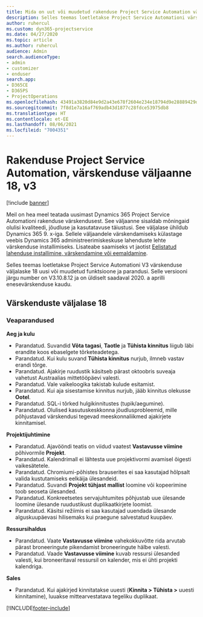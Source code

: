 ```yaml
---
title: Mida on uut või muudetud rakenduse Project Service Automation värskenduse väljaandes 18, V3
description: Selles teemas loetletakse Project Service Automationi värskenduse väljalaske 18, V3 saadaolevaid funktsioone ja parandusi.
author: ruhercul
ms.custom: dyn365-projectservice
ms.date: 04/27/2020
ms.topic: article
ms.author: ruhercul
audience: Admin
search.audienceType:
- admin
- customizer
- enduser
search.app:
- D365CE
- D365PS
- ProjectOperations
ms.openlocfilehash: 43491a3820d84e9d2a43e678f2604e234e18794d9e28889429debc0b991bbfac
ms.sourcegitcommit: 7f8d1e7a16af769adb43d1877c28fdce53975db8
ms.translationtype: HT
ms.contentlocale: et-EE
ms.lasthandoff: 08/06/2021
ms.locfileid: "7004351"
---
```

# <a name="project-service-automation-update-release-18-v3"></a>Rakenduse Project Service Automation, värskenduse väljaanne 18, v3

[!include [banner](../includes/psa-now-project-operations.md)]

Meil on hea meel teatada uusimast Dynamics 365 Project Service Automationi rakenduse värskendusest. See väljaanne sisaldab mõningaid olulisi kvaliteedi, jõudluse ja kasutatavuse täiustusi. See väljalase ühildub Dynamics 365 9. x-iga. Sellele väljaandele värskendamiseks külastage veebis Dynamics 365 administreerimiskeskuse lahenduste lehte värskenduse installimiseks. Lisateabe saamiseks vt jaotist [Eelistatud lahenduse installimine, värskendamine või eemaldamine](/power-platform/admin/install-remove-preferred-solution).

Selles teemas loetletakse Project Service Automationi V3 värskenduse väljalaske 18 uusi või muudetud funktsioone ja parandusi. Selle versiooni järgu number on V3.10.8.12 ja on üldiselt saadaval 2020. a aprilli enesevärskenduse kaudu.

## <a name="update-release-18"></a>Värskenduste väljalase 18

### <a name="bug-fixes"></a>Veaparandused

**Aeg ja kulu**

- Parandatud. Suvandid **Võta tagasi**, **Taotle** ja **Tühista kinnitus** liigub läbi erandite koos ebaselgete tõrketeadetega.
- Parandatud. Kui kulu suvand **Tühista kinnitus** nurjub, ilmneb vastav erandi tõrge.
- Parandatud. Ajakirje ruudustik käsitseb pärast oktoobris suveaja vahetust Austraalias mittetööpäevi valesti.
- Parandatud. Vale vaikeloogika takistab kulude esitamist.
- Parandatud. Kui aja sisestamise kinnitus nurjub, jääb kinnitus olekusse **Ootel**.
- Parandatud. SQL-i tõrked hulgikinnitustes (tupik/aegumine).
- Parandatud. Olulised kasutuskeskkonna jõudlusprobleemid, mille põhjustavad värskendusi tegevad meeskonnaliikmed ajakirjete kinnitamisel.

**Projektijuhtimine**

- Parandatud. Ajavööndi teatis on viidud vaatest **Vastavusse viimine** põhivormile **Projekt**.
- Parandatud. Kalendrimall ei lähtesta uue projektivormi avamisel õigesti vaikesätetele.
- Parandatud. Chromiumi-põhistes brauserites ei saa kasutajad hõlpsalt valida kustutamiseks eelkäija ülesandeid.
- Parandatud. Suvandi **Projekt tühjast mallist** loomine või kopeerimine toob seoseta ülesanded.
- Parandatud. Konkreetsetes servajuhtumites põhjustab uue ülesande loomine ülesande ruudustikust duplikaatkirjete loomist.
- Parandatud. Käsitsi režiimis ei saa kasutajad uuendada ülesande alguskuupäevasi hilisemaks kui praegune salvestatud kuupäev.

**Ressursihaldus**

- Parandatud. Vaate **Vastavusse viimine** vahekokkuvõtte rida arvutab pärast broneeringute pikendamist broneeringute hälbe valesti.
- Parandatud. Vaade **Vastavusse viimine** kuvab ressursi ülesanded valesti, kui broneeritaval ressursil on kalender, mis ei ühti projekti kalendriga.

**Sales**

- Parandatud. Kui ajakirjed kinnitatakse uuesti (**Kinnita > Tühista >** uuesti kinnitamine), luuakse mittearvestatava tegeliku duplikaat.


[!INCLUDE[footer-include](../includes/footer-banner.md)]